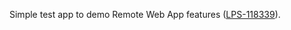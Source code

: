 Simple test app to demo Remote Web App features ([LPS-118339](https://issues.liferay.com/browse/LPS-118339)).
